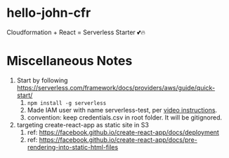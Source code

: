 # hello-john-cfr
Cloudformation + React = Serverless Starter 💕🔥

# Miscellaneous Notes

1. Start by following https://serverless.com/framework/docs/providers/aws/guide/quick-start/
    1. `npm install -g serverless`
    2. Made IAM user with name serverless-test, per [video instructions](https://www.youtube.com/watch?v=KngM5bfpttA).
    3. convention: keep credentials.csv in root folder. It will be gitignored.
2. targeting create-react-app as static site in S3
    1. ref: https://facebook.github.io/create-react-app/docs/deployment
    2. ref: https://facebook.github.io/create-react-app/docs/pre-rendering-into-static-html-files
